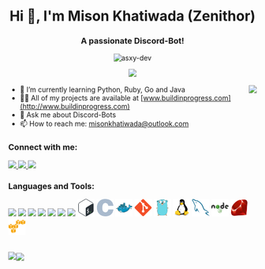 <h1 align="center">Hi 👋, I'm Mison Khatiwada (Zenithor)</h1>
<h3 align="center">A passionate Discord-Bot!</h3>

<p align="center">
  <img src="https://komarev.com/ghpvc/?username=asxy-dev&label=Profile%20views&color=0e75b6&style=flat" alt="asxy-dev" />
</p>

<p align="center">
  <img src="https://github-profile-trophy.vercel.app/?username=asxy-dev&theme=dracula&no-frame=true&no-bg=true&margin-w=15" />
</p>

<img align="right" height="200" src="https://imgs.search.brave.com/b3H93knKIoLGzNihnYAnsiMosxSLtcxu4_TuhRQsH-E/rs:fit:860:0:0:0/g:ce/aHR0cHM6Ly9jZG4z/ZC5pY29uc2NvdXQu/Y29tLzNkL2ZyZWUv/dGh1bWIvZnJlZS1n/b2xhbmctM2QtaWNv/bi1kb3dubG9hZC1p/bi1wbmctYmxlbmQt/ZmJ4LWdsdGYtZmls/ZS1mb3JtYXRzLS1n/b29nbGUtbG9nby1n/by1wcm9ncmFtbWlu/Zy1sYW5ndWFnZS1j/b2RpbmctbGFuZy1w/YWNrLWxvZ29zLWlj/b25zLTc1NzgwMDQu/cG5nP2Y9d2VicA" />

- 🌱 I’m currently learning Python, Ruby, Go and Java  
- 👨‍💻 All of my projects are available at [www.buildinprogress.com](http://www.buildinprogress.com)  
- 💬 Ask me about Discord-Bots  
- 📫 How to reach me: misonkhatiwada@outlook.com  

<h3 align="left">Connect with me:</h3>

<div align="left">
  <a href="https://linkedin.com/in/amish lamsal" target="_blank">
    <img src="https://img.shields.io/static/v1?message=LinkedIn&logo=linkedin&label=&color=0077B5&logoColor=white&labelColor=&style=for-the-badge" height="35" />
  </a>
  <a href="mailto:amish.buisness.mail@gmail.com">
    <img src="https://img.shields.io/static/v1?message=Gmail&logo=gmail&label=&color=D14836&logoColor=white&labelColor=&style=for-the-badge" height="35" />
  </a>
  <img src="https://img.shields.io/static/v1?message=Discord&logo=discord&label=&color=7289DA&logoColor=white&labelColor=&style=for-the-badge" height="35" />
</div>

<h3 align="left">Languages and Tools:</h3>

<div align="left">
  <img src="https://cdn.jsdelivr.net/gh/devicons/devicon/icons/javascript/javascript-original.svg" height="35" />
  <img src="https://cdn.jsdelivr.net/gh/devicons/devicon/icons/typescript/typescript-original.svg" height="35" />
  <img src="https://cdn.jsdelivr.net/gh/devicons/devicon/icons/react/react-original.svg" height="35" />
  <img src="https://cdn.jsdelivr.net/gh/devicons/devicon/icons/html5/html5-original.svg" height="35" />
  <img src="https://cdn.jsdelivr.net/gh/devicons/devicon/icons/css3/css3-original.svg" height="35" />
  <img src="https://cdn.jsdelivr.net/gh/devicons/devicon/icons/python/python-original.svg" height="35" />
  <img src="https://cdn.jsdelivr.net/gh/devicons/devicon/icons/csharp/csharp-original.svg" height="35" />
  <img src="https://raw.githubusercontent.com/devicons/devicon/master/icons/bash/bash-original.svg" height="35" />
  <img src="https://raw.githubusercontent.com/devicons/devicon/master/icons/c/c-original.svg" height="35" />
  <img src="https://raw.githubusercontent.com/devicons/devicon/master/icons/docker/docker-original.svg" height="35" />
  <img src="https://raw.githubusercontent.com/devicons/devicon/master/icons/git/git-original.svg" height="35" />
  <img src="https://raw.githubusercontent.com/devicons/devicon/master/icons/go/go-original.svg" height="35" />
  <img src="https://raw.githubusercontent.com/devicons/devicon/master/icons/linux/linux-original.svg" height="35" />
  <img src="https://raw.githubusercontent.com/devicons/devicon/master/icons/mysql/mysql-original.svg" height="35" />
  <img src="https://raw.githubusercontent.com/devicons/devicon/master/icons/nodejs/nodejs-original-wordmark.svg" height="35" />
  <img src="https://raw.githubusercontent.com/devicons/devicon/master/icons/ruby/ruby-original.svg" height="35" />
  <img src="https://raw.githubusercontent.com/devicons/devicon/master/icons/amazonwebservices/amazonwebservices-original.svg" height="35" />
</div>

<br/>

<p>
  <img align="left" src="https://github-readme-stats.vercel.app/api/top-langs/?username=asxy-dev&layout=compact&theme=radical" />
</p>

<p>
  <img align="center" src="https://github-readme-stats.vercel.app/api?username=asxy-dev&show_icons=true&theme=radical" />
</p>
